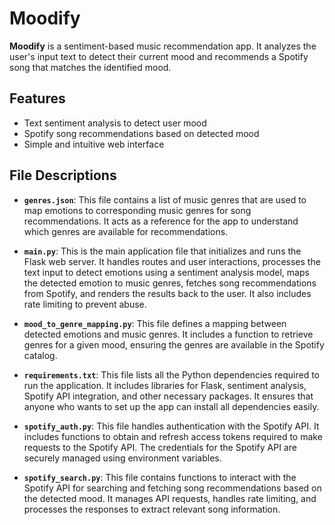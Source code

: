 # Moodify

**Moodify** is a sentiment-based music recommendation app. It analyzes the user's input text to detect their current mood and recommends a Spotify song that matches the identified mood. 

## Features

- Text sentiment analysis to detect user mood
- Spotify song recommendations based on detected mood
- Simple and intuitive web interface

## File Descriptions

- **`genres.json`**: This file contains a list of music genres that are used to map emotions to corresponding music genres for song recommendations. It acts as a reference for the app to understand which genres are available for recommendations.

- **`main.py`**: This is the main application file that initializes and runs the Flask web server. It handles routes and user interactions, processes the text input to detect emotions using a sentiment analysis model, maps the detected emotion to music genres, fetches song recommendations from Spotify, and renders the results back to the user. It also includes rate limiting to prevent abuse.

- **`mood_to_genre_mapping.py`**: This file defines a mapping between detected emotions and music genres. It includes a function to retrieve genres for a given mood, ensuring the genres are available in the Spotify catalog.

- **`requirements.txt`**: This file lists all the Python dependencies required to run the application. It includes libraries for Flask, sentiment analysis, Spotify API integration, and other necessary packages. It ensures that anyone who wants to set up the app can install all dependencies easily.

- **`spotify_auth.py`**: This file handles authentication with the Spotify API. It includes functions to obtain and refresh access tokens required to make requests to the Spotify API. The credentials for the Spotify API are securely managed using environment variables.

- **`spotify_search.py`**: This file contains functions to interact with the Spotify API for searching and fetching song recommendations based on the detected mood. It manages API requests, handles rate limiting, and processes the responses to extract relevant song information.




